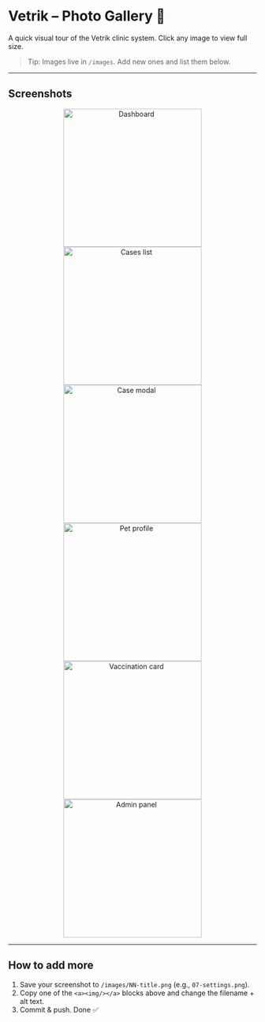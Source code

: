 # Vetrik – Photo Gallery 📸

A quick visual tour of the Vetrik clinic system. Click any image to view full size.

> Tip: Images live in `/images`. Add new ones and list them below.

---

## Screenshots

<div align="center">

<!-- 🔁 Duplicate a block for each screenshot -->

<a href="./images/01-dashboard.png" target="_blank">
  <img src="./images/01-dashboard.png" alt="Dashboard" width="280" />
</a>
<a href="./images/02-cases.png" target="_blank">
  <img src="./images/02-cases.png" alt="Cases list" width="280" />
</a>
<a href="./images/03-case-modal.png" target="_blank">
  <img src="./images/03-case-modal.png" alt="Case modal" width="280" />
</a>

<a href="./images/04-pet-profile.png" target="_blank">
  <img src="./images/04-pet-profile.png" alt="Pet profile" width="280" />
</a>
<a href="./images/05-vaccination-card.png" target="_blank">
  <img src="./images/05-vaccination-card.png" alt="Vaccination card" width="280" />
</a>
<a href="./images/06-admin-panel.png" target="_blank">
  <img src="./images/06-admin-panel.png" alt="Admin panel" width="280" />
</a>

</div>

---

## How to add more
1. Save your screenshot to `/images/NN-title.png` (e.g., `07-settings.png`).
2. Copy one of the `<a><img/></a>` blocks above and change the filename + alt text.
3. Commit & push. Done ✅
